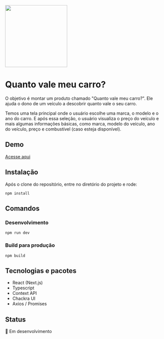 <img src="https://quanto-vale-meu-carro.vercel.app/images/carro-2.png" width="200"/>

# Quanto vale meu carro?

O objetivo é montar um produto chamado "Quanto vale meu carro?". Ele ajuda o dono de um veículo a descobrir quanto vale o seu carro.

Temos uma tela principal onde o usuário escolhe uma marca, o modelo e o ano do carro. E após essa seleção, o usuário visualiza o preço do veículo e mais algumas informações básicas, como marca, modelo do veículo, ano do veículo, preço e combustível (caso esteja disponível).

## Demo
[Acesse aqui](https://quanto-vale-meu-carro.vercel.app/)
## Instalação

Após o clone do repositório, entre no diretório do projeto e rode:

```
npm install
```

## Comandos

### Desenvolvimento 

```
npm run dev
``` 

### Build para produção 

```
npm build
``` 

## Tecnologias e pacotes
- React (Next.js)
- Typescript
- Context API
- Chackra UI
- Axios / Promises

## Status

:construction: Em desenvolvimento